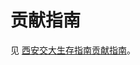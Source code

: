 # 贡献指南

见 [西安交大生存指南贡献指南](https://survivexjtu.github.io/%E5%89%8D%E8%A8%80/%E8%B4%A1%E7%8C%AE%E6%8C%87%E5%8D%97.html)。